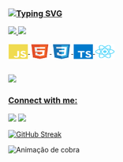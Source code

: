 ### [![Typing SVG](https://readme-typing-svg.herokuapp.com?duration=5011&color=CFCECB&center=falso&vCenter=falso&lines=Ol%C3%A1+%F0%9F%91%8B+seja+Bem-vindo(a);ao+meu+perfil+Fernando-S-Santos)](https://git.io/typing-svg)

<div>
  <a href="https://github-profile-trophy.vercel.app/?username=Fernando-S-Santos-ma&theme=nord">
</div>
  
<div>
  <a href="https://github.com/Fernando-S-Santos">
  <img height="180em" src="https://github-readme-stats.vercel.app/api?username=Fernando-S-Santos&show_icons=true&theme=tokyonight&include_all_commits=true&count_private=true"/>
  <img height="180em" src="https://github-readme-stats.vercel.app/api/top-langs/?username=Fernando-S-Santos&layout=compact&langs_count=6&theme=tokyonight"/>
</div>
<div style="display: inline_block"><br>
  <img align="center" alt="Fer-Js" height="30" width="40" src="https://raw.githubusercontent.com/devicons/devicon/master/icons/javascript/javascript-plain.svg ">
  <img align="center" alt="Fer-HTML" height="30" width="40" src="https://raw.githubusercontent.com/devicons/devicon/master/icons/html5/html5-original.svg ">
  <img align="center" alt="Fer-CSS" height="30" width="40" src="https://raw.githubusercontent.com/devicons/devicon/master/icons/css3/css3-original.svg ">
  <img align="center" alt="Fer-Ts" height="30" width="40" src="https://raw.githubusercontent.com/devicons/devicon/master/icons/typescript/typescript-plain.svg">
  <img align="center" alt="Fer-React" height="30" width="40" src="https://raw.githubusercontent.com/devicons/devicon/master/icons/react/react-original.svg">
</div>
 
<br>
  
![](https://komarev.com/ghpvc/?username=Fernando-S-Santos-github-username&color=blue)
  
<div>
  <h3 align="left">Connect with me:</h3>
<p align="left">
<a href="https://discord.com/channels/@Fernando693#8067" target="_blank"><img src="https://img.shields.io/badge/Discord-7289DA?style=for -the-badge&logo= discord&logoColor=white" target="_blank"></a>
  <a href="https://www.linkedin.com/in/fernando-s-santos-18345a67/" target="_blank"><img src="https://img.shields.io/badge/- LinkedIn-%230077B5?style= for-the-badge&logo=linkedin&logoColor=white" target="_blank"></a>
  
 [![GitHub Streak](http://github-readme-streak-stats.herokuapp.com?user=Fernando-S-Santos&theme=tokyonight_duo&hide_border=falso&date_format=M%20j%5B%2C%20Y%5D)](https://git.io/streak-stats)
 
![ Animação de cobra ](https://github.com/Fernando-S-Santos/Fernando-S-Santos/blob/output/github-contribution-grid-snake.svg)

</div>
  
